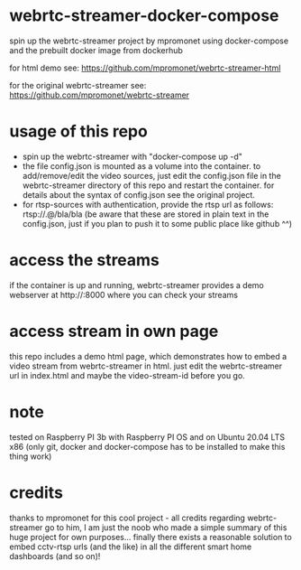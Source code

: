 # webrtc-streamer-docker-compose
spin up the webrtc-streamer project by mpromonet using docker-compose and the prebuilt docker image from dockerhub

for html demo see: https://github.com/mpromonet/webrtc-streamer-html

for the original webrtc-streamer see: https://github.com/mpromonet/webrtc-streamer

# usage of this repo
- spin up the webrtc-streamer with "docker-compose up -d"
- the file config.json is mounted as a volume into the container. to add/remove/edit the video sources, just edit the config.json file in the webrtc-streamer directory of this repo and restart the container. for details about the syntax of config.json see the original project.
- for rtsp-sources with authentication, provide the rtsp url as follows: rtsp://<username>.<password>@<ip-of-webrtc-streamer>/bla/bla (be aware that these are stored in plain text in the config.json, just if you plan to push it to some public place like github ^^)

# access the streams
if the container is up and running, webrtc-streamer provides a demo webserver at http://<ip-of-webrtc-streamer>:8000 where you can check your streams

# access stream in own page
this repo includes a demo html page, which demonstrates how to embed a video stream from webrtc-streamer in html. just edit the webrtc-streamer url in index.html and maybe the video-stream-id before you go.

# note
tested on Raspberry PI 3b with Raspberry PI OS and on Ubuntu 20.04 LTS x86 (only git, docker and docker-compose has to be installed to make this thing work)

# credits
thanks to mpromonet for this cool project - all credits regarding webrtc-streamer go to him, I am just the noob who made a simple summary of this huge project for own purposes...
finally there exists a reasonable solution to embed cctv-rtsp urls (and the like) in all the different smart home dashboards (and so on)!
